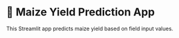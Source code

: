 # 🌽 Maize Yield Prediction App

This Streamlit app predicts maize yield based on field input values.

